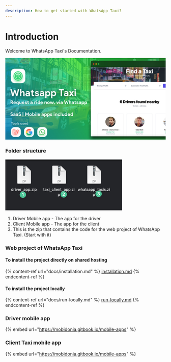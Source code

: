 ```yaml
---
description: How to get started with WhatsApp Taxi?
---
```


# Introduction

Welcome to WhatsApp Taxi's Documentation.

![](<.gitbook/assets/CoverHiRes (1).jpg>)

### Folder structure

![](<.gitbook/assets/CleanShot 2022-05-04 at 11.23.05 2.png>)

1. Driver Mobile app - The app for the driver
2. Client Mobile app - The app for the client
3. This is the zip that contains the code for the web project of WhatsApp Taxi. (Start with it)

### Web project of WhatsApp Taxi

#### To install the project directly on shared hosting

{% content-ref url="docs/installation.md" %}
[installation.md](docs/installation.md)
{% endcontent-ref %}

#### To install the project locally

{% content-ref url="docs/run-locally.md" %}
[run-locally.md](docs/run-locally.md)
{% endcontent-ref %}



### Driver mobile app

{% embed url="https://mobidonia.gitbook.io/mobile-apps" %}

### Client Taxi mobile app

{% embed url="https://mobidonia.gitbook.io/mobile-apps" %}
